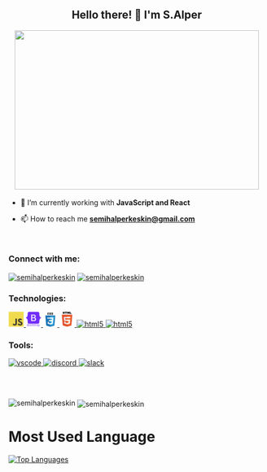 <h2 align="center">Hello there! 🚀 I'm S.Alper</h1>
<div align="center"><img src="https://media.giphy.com/media/MC3Z7F2gphpMJ0E400/giphy.gif" width="480" height="313"/>
</div>


  
- 🌱 I’m currently working with **JavaScript and React**

- 📫 How to reach me **semihalperkeskin@gmail.com**
 </p>

<br>
<h3 align="left">Connect with me:</h3>
<p align="left">
<a href="https://linkedin.com/in/salperkeskin" target="blank" rel=”noopener”><img align="center" src="https://cdn-icons-png.flaticon.com/512/174/174857.png" alt="semihalperkeskin" height="30" width="30" /></a>
<a href="https://instagram.com/salperkeskin" target="blank" rel=”noopener”><img align="center" src="https://upload.wikimedia.org/wikipedia/commons/thumb/e/e7/Instagram_logo_2016.svg/1200px-Instagram_logo_2016.svg.png" alt="semihalperkeskin" height="30" width="30" /></a>


<br>

<h3 align="left">Technologies:</h3>
<p align="left"> 
<a href="https://developer.mozilla.org/en-US/docs/Web/JavaScript" target="_blank" rel=”noopener”> <img src="https://raw.githubusercontent.com/devicons/devicon/master/icons/javascript/javascript-original.svg" alt="javascript" width="30" height="30"/> </a>
<a href="https://getbootstrap.com" target="_blank" rel=”noopener”> <img src="https://raw.githubusercontent.com/devicons/devicon/master/icons/bootstrap/bootstrap-plain-wordmark.svg" alt="bootstrap" width="30" height="30"/> </a>
<a href="https://www.w3schools.com/css/" target="_blank" rel=”noopener”> <img src="https://raw.githubusercontent.com/devicons/devicon/master/icons/css3/css3-original-wordmark.svg" alt="css3" width="28" height="28"/> </a> 
<a href="https://www.w3.org/html/" target="_blank" rel=”noopener”> <img src="https://raw.githubusercontent.com/devicons/devicon/master/icons/html5/html5-original-wordmark.svg" alt="html5" width="30" height="30"/> </a>
<a href="https://reactjs.org/" target="_blank" rel=”noopener”> <img src="https://upload.wikimedia.org/wikipedia/commons/thumb/4/47/React.svg/1200px-React.svg.png" alt="html5" width="30" height="30"/> </a>
<a href="https://nextjs.org/" target="_blank" rel=”noopener”> <img src="https://www.rlogical.com/wp-content/uploads/2021/08/Rlogical-Blog-Images-thumbnail.png" alt="html5" width="30" height="30"/> </a>

<br>
  
<h3 align="left">Tools:</h3>
<a href="https://code.visualstudio.com/" target="_blank" rel=”noopener”> <img src="https://upload.wikimedia.org/wikipedia/commons/thumb/9/9a/Visual_Studio_Code_1.35_icon.svg/1024px-Visual_Studio_Code_1.35_icon.svg.png" alt="vscode" width="30" height="30"/> </a>
<a href="https://discord.com/" target="_blank" rel=”noopener”> <img src="https://cdn4.iconfinder.com/data/icons/logos-and-brands/512/91_Discord_logo_logos-512.png" alt="discord" width="30" height="30"/> </a> 
<a href="https://slack.com/intl/en-tr/" target="_blank" rel=”noopener”> <img src="https://cdn.brandfolder.io/5H442O3W/as/pl546j-7le8zk-4nzzs1/Slack_Mark_Web.png" alt="slack" width="37" height="37"/> </a>

</p>

<br>
<br>

<p><img align="left" src="https://github-readme-stats.vercel.app/api/top-langs?username=semihalperkeskin&show_icons=true&theme=radical&locale=en&layout=compact" alt="semihalperkeskin" /></p>

<p>&nbsp;<img align="center" src="https://github-readme-stats.vercel.app/api?username=semihalperkeskin&show_icons=true&theme=dark&locale=en" alt="semihalperkeskin" width="50%" /></p>

<h1>Most Used Language</h1> 
<a href="https://github.com/semihalperKeskin" align="left"><img src="https://github-readme-stats.vercel.app/api/top-langs/?username=semihalperKeskin&langs_count=10&title_color=0891b2&text_color=14b8a6&icon_color=0891b2&bg_color=0f172a&hide_border=true&locale=en&custom_title=Top%20%Languages" alt="Top Languages" /></a>
</div>

